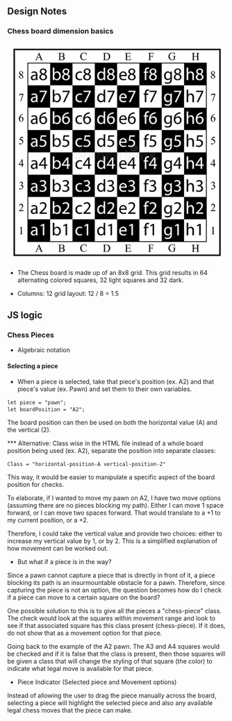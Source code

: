 ## Design Notes 

### Chess board dimension basics

![Chess board layout](/assets/images/board%20layout%20reference.jpg)

- The Chess board is made up of an 8x8 grid. This grid results in 64 alternating colored squares, 32 light squares and 32 dark.

- Columns: 12 grid layout:  12 / 8 = 1.5


## JS logic 

### Chess Pieces 

- Algebraic notation

#### Selecting a piece 

- When a piece is selected, take that piece's position (ex. A2) and that piece's value (ex. Pawn) and set them to their own variables.

```
let piece = "pawn";
let boardPosition = "A2"; 
```

The board position can then be used on both the horizontal value (A) and the vertical (2). 

*** Alternative: Class wise in the HTML file instead of a whole board position being used (ex. A2), separate the position into separate classes:  

```
Class = "horizontal-position-A vertical-position-2"
```

This way, it would be easier to manipulate a specific aspect of the board position for checks.

To elaborate, if I wanted to move my pawn on A2, I have two move options (assuming there are no pieces blocking my path). Either I can move 1 space forward, or I can move two spaces forward. That would translate to a +1 to my current position, or a +2.

Therefore, I could take the vertical value and provide two choices: either to increase my vertical value by 1, or by 2. This is a simplified explanation of how movement can be worked out. 

- But what if a piece is in the way? 

Since a pawn cannot capture a piece that is directly in front of it, a piece blocking its path is an insurmountable obstacle for a pawn. Therefore, since capturing the piece is not an option, the question becomes how do I check if a piece can move to a certain square on the board? 

One possible solution to this is to give all the pieces a "chess-piece" class. The check would look at the squares within movement range and look to see if that associated square has this class present (chess-piece). If it does, do not show that as a movement option for that piece. 

Going back to the example of the A2 pawn. The A3 and A4 squares would be checked and if it is false that the class is present, then those squares will be given a class that will change the styling of that square (the color) to indicate what legal move is available for that piece. 

- Piece Indicator (Selected piece and Movement options)

Instead of allowing the user to drag the piece manually across the board, selecting a piece will highlight the selected piece and also any available legal chess moves that the piece can make. 


